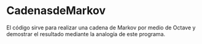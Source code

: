 # CadenasdeMarkov
El código sirve para realizar una cadena de Markov por medio de Octave y demostrar el resultado mediante la analogía de este programa. 
